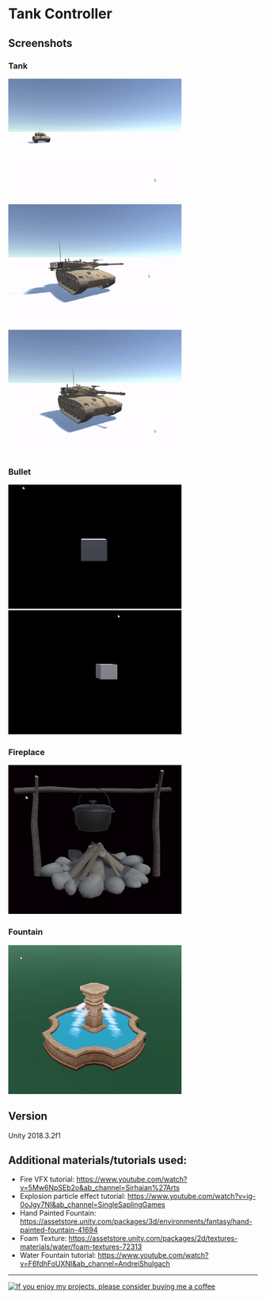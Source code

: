 # Tank Controller


## Screenshots
### Tank
<img src="https://github.com/Ladydiana/DH2323-TankController/blob/main/Screenshots/Tank%20Translation.gif" width="350" height="250"> <img src="https://github.com/Ladydiana/DH2323-TankController/blob/main/Screenshots/Tank%20Rotation.gif" width="350" height="250"> <img src="https://github.com/Ladydiana/DH2323-TankController/blob/main/Screenshots/Turret%20Rotation.gif" width="350" height="250">

### Bullet
<img src="https://github.com/Ladydiana/DH2323-TankController/blob/main/Screenshots/Bullet%20Front.gif" width="350" height="250"> <img src="https://github.com/Ladydiana/DH2323-TankController/blob/main/Screenshots/Bullet%20Side.gif" width="350" height="250">

### Fireplace
<img src="https://github.com/Ladydiana/DH2323-TankController/blob/main/Screenshots/Fireplace.gif" width="350" height="300"> 

### Fountain
<img src="https://github.com/Ladydiana/DH2323-TankController/blob/main/Screenshots/Fountain.gif"  width="350" height="300"> 


## Version
Unity 2018.3.2f1


## Additional materials/tutorials used:
- Fire VFX tutorial: https://www.youtube.com/watch?v=5Mw6NpSEb2o&ab_channel=Sirhaian%27Arts
- Explosion particle effect tutorial: https://www.youtube.com/watch?v=ig-0oJgy7NI&ab_channel=SingleSaplingGames
- Hand Painted Fountain: https://assetstore.unity.com/packages/3d/environments/fantasy/hand-painted-fountain-41694
- Foam Texture: https://assetstore.unity.com/packages/2d/textures-materials/water/foam-textures-72313
- Water Fountain tutorial: https://www.youtube.com/watch?v=F6fdhFoUXNI&ab_channel=AndreiShulgach




---
<a href="https://www.buymeacoffee.com/Ladyd1ana" target="_blank"><img src="https://cdn.buymeacoffee.com/buttons/default-blue.png" alt="If you enjoy my projects, please consider buying me a coffee" height="41" width="174"></a>
